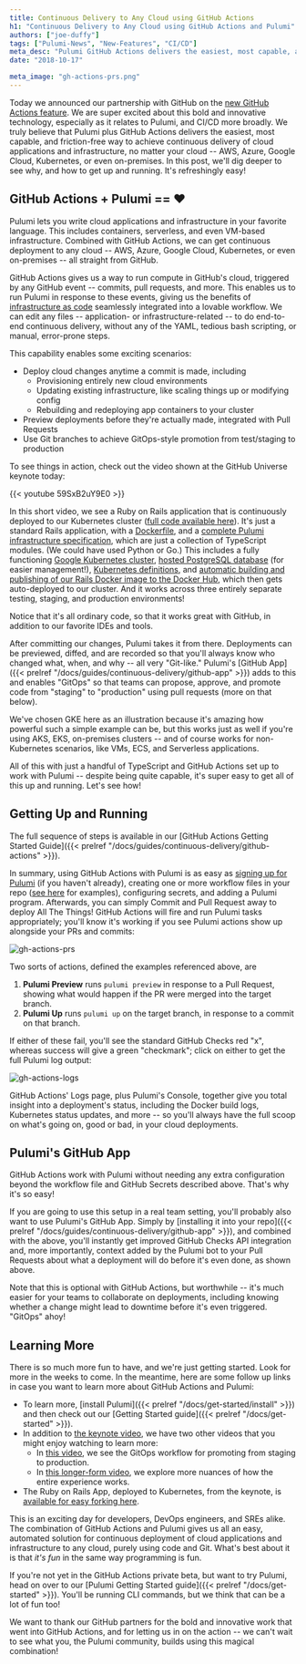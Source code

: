 ```yaml
---
title: Continuous Delivery to Any Cloud using GitHub Actions
h1: "Continuous Delivery to Any Cloud using GitHub Actions and Pulumi"
authors: ["joe-duffy"]
tags: ["Pulumi-News", "New-Features", "CI/CD"]
meta_desc: "Pulumi GitHub Actions delivers the easiest, most capable, and friction-free way to achieve continuous delivery of cloud applications and infrastructure."
date: "2018-10-17"

meta_image: "gh-actions-prs.png"
---
```


Today we announced our partnership with GitHub on the [new GitHub
Actions feature](https://github.com/features/actions). We are super
excited about this bold and innovative technology, especially as it
relates to Pulumi, and CI/CD more broadly. We truly believe that Pulumi
plus GitHub Actions delivers the easiest, most capable, and
friction-free way to achieve continuous delivery of cloud applications
and infrastructure, no matter your cloud -- AWS, Azure, Google Cloud,
Kubernetes, or even on-premises. In this post, we'll dig deeper to see
why, and how to get up and running. It's refreshingly easy!
<!--more-->

## GitHub Actions + Pulumi == ❤️

Pulumi lets you write cloud applications and infrastructure in your
favorite language. This includes containers, serverless, and even
VM-based infrastructure. Combined with GitHub Actions, we can get
continuous deployment to any cloud -- AWS, Azure, Google Cloud,
Kubernetes, or even on-premises -- all straight from GitHub.

GitHub Actions gives us a way to run compute in GitHub's cloud,
triggered by any GitHub event -- commits, pull requests, and more. This
enables us to run Pulumi in response to these events, giving us the
benefits of
[infrastructure as code](https://en.wikipedia.org/wiki/Infrastructure_as_Code)
seamlessly integrated into a lovable workflow. We can edit any files --
application- or infrastructure-related -- to do end-to-end continuous
delivery, without any of the YAML, tedious bash scripting, or manual,
error-prone steps.

This capability enables some exciting scenarios:

- Deploy cloud changes anytime a commit is made, including
    - Provisioning entirely new cloud environments
    - Updating existing infrastructure, like scaling things up or
        modifying config
    - Rebuilding and redeploying app containers to your cluster
- Preview deployments before they're actually made, integrated with
    Pull Requests
- Use Git branches to achieve GitOps-style promotion from test/staging
    to production

To see things in action, check out the video shown at the GitHub
Universe keynote today:

{{< youtube 59SxB2uY9E0 >}}

In this short video, we see a Ruby on Rails application that is
continuously deployed to our Kubernetes cluster ([full code available
here](https://github.com/pulumi/actions-example-gke-rails)). It's just a
standard Rails application, with a
[Dockerfile](https://github.com/pulumi/actions-example-gke-rails/blob/master/app/Dockerfile),
and a
[complete Pulumi infrastructure specification](https://github.com/pulumi/actions-example-gke-rails/tree/master/infra),
which are just a collection of TypeScript modules. (We could have used
Python or Go.) This includes a fully functioning
[Google Kubernetes cluster](https://github.com/pulumi/actions-example-gke-rails/blob/master/infra/cluster.ts),
[hosted PostgreSQL database](https://github.com/pulumi/actions-example-gke-rails/blob/master/infra/db.ts)
(for easier management!),
[Kubernetes definitions](https://github.com/pulumi/actions-example-gke-rails/blob/46c29ad4fa935398f3b7dc3715c2c56fb4809afc/infra/index.ts#L24),
and
[automatic building and publishing of our Rails Docker image to the Docker Hub](https://github.com/pulumi/actions-example-gke-rails/blob/46c29ad4fa935398f3b7dc3715c2c56fb4809afc/infra/index.ts#L11),
which then gets auto-deployed to our cluster. And it works across three
entirely separate testing, staging, and production environments!

Notice that it's all ordinary code, so that it works great with GitHub,
in addition to our favorite IDEs and tools.

After committing our changes, Pulumi takes it from there. Deployments
can be previewed, diffed, and are recorded so that you'll always know
who changed what, when, and why -- all very "Git-like." Pulumi's
[GitHub App]({{< prelref "/docs/guides/continuous-delivery/github-app" >}})
adds to this and enables "GitOps" so that teams can propose, approve,
and promote code from "staging" to "production" using pull requests
(more on that below).

We've chosen GKE here as an illustration because it's amazing how
powerful such a simple example can be, but this works just as well if
you're using AKS, EKS, on-premises clusters -- and of course works for
non-Kubernetes scenarios, like VMs, ECS, and Serverless applications.

All of this with just a handful of TypeScript and GitHub Actions set up to
work with Pulumi -- despite being quite capable, it's super easy to get
all of this up and running. Let's see how!

## Getting Up and Running

The full sequence of steps is available in our [GitHub Actions Getting
Started Guide]({{< prelref "/docs/guides/continuous-delivery/github-actions" >}}).

In summary, using GitHub Actions with Pulumi is as easy as [signing up
for Pulumi](https://app.pulumi.com/) (if you haven't already), creating
one or more workflow files in your repo ([see here](https://github.com/pulumi/actions/blob/master/examples) for examples),
configuring secrets, and adding a Pulumi program. Afterwards, you can
simply Commit and Pull Request away to deploy All The Things! GitHub
Actions will fire and run Pulumi tasks appropriately; you'll know it's
working if you see Pulumi actions show up alongside your PRs and
commits:

![gh-actions-prs](./gh-actions-prs.png)

Two sorts of actions, defined the examples referenced above, are

1. **Pulumi Preview** runs `pulumi preview` in response to a Pull Request, showing what
   would happen if the PR were merged into the target branch.
2. **Pulumi Up** runs `pulumi up` on the target branch, in response to a commit on that
   branch.

If either of these fail, you'll see the standard GitHub Checks red "x",
whereas success will give a green "checkmark"; click on either to get
the full Pulumi log output:

![gh-actions-logs](./gh-actions-logs.png)

GitHub Actions' Logs page, plus Pulumi's Console, together give you
total insight into a deployment's status, including the Docker build
logs, Kubernetes status updates, and more -- so you'll always have the
full scoop on what's going on, good or bad, in your cloud deployments.

## Pulumi's GitHub App

GitHub Actions work with Pulumi without needing any extra configuration
beyond the workflow file and GitHub Secrets described above. That's why
it's so easy!

If you are going to use this setup in a real team setting, you'll
probably also want to use Pulumi's GitHub App. Simply by
[installing it into your repo]({{< prelref "/docs/guides/continuous-delivery/github-app" >}}),
and combined with the above, you'll instantly get improved GitHub Checks API
integration and, more importantly, context added by the Pulumi bot to
your Pull Requests about what a deployment will do before it's even
done, as shown above.

Note that this is optional with GitHub Actions, but worthwhile -- it's
much easier for your teams to collaborate on deployments, including
knowing whether a change might lead to downtime before it's even
triggered. "GitOps" ahoy!

## Learning More

There is so much more fun to have, and we're just getting started. Look
for more in the weeks to come. In the meantime, here are some follow up
links in case you want to learn more about GitHub Actions and Pulumi:

- To learn more, [install Pulumi]({{< prelref "/docs/get-started/install" >}}) and then
  check out our [Getting Started guide]({{< prelref "/docs/get-started" >}}).
- In addition to [the keynote
  video](https://www.youtube.com/watch?v=59SxB2uY9E0), we have two
  other videos that you might enjoy watching to learn more:
    - In [this video](https://www.youtube.com/watch?v=MKbDVDBuKUA), we
    see the GitOps workflow for promoting from staging to
    production.
    - In [this longer-form video](https://www.youtube.com/watch?v=1Et2TkuxqJg), we explore
    more nuances of how the entire experience works.
- The Ruby on Rails App, deployed to Kubernetes, from the keynote, is
  [available for easy forking here](https://github.com/pulumi/actions-example-gke-rails).

This is an exciting day for developers, DevOps engineers, and SREs
alike. The combination of GitHub Actions and Pulumi gives us all an
easy, automated solution for continuous deployment of cloud applications
and infrastructure to any cloud, purely using code and Git. What's best
about it is that *it's fun* in the same way programming is fun.

If you're not yet in the GitHub Actions private beta, but want to try
Pulumi, head on over to our
[Pulumi Getting Started guide]({{< prelref "/docs/get-started" >}}). You'll be running CLI commands,
but we think that can be a lot of fun too!

We want to thank our GitHub partners for the bold and innovative work
that went into GitHub Actions, and for letting us in on the action -- we
can't wait to see what you, the Pulumi community, builds using this
magical combination!

